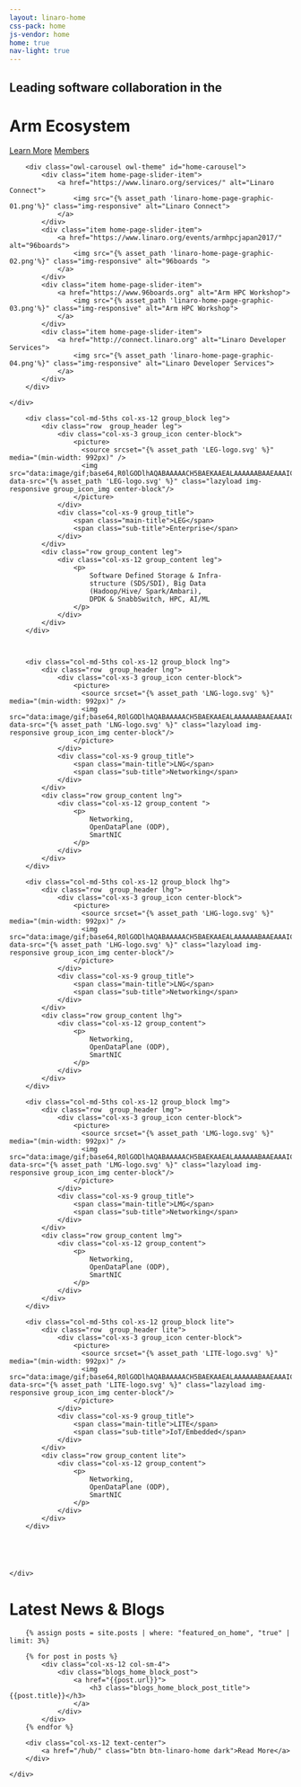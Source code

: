 ```yaml
---
layout: linaro-home
css-pack: home
js-vendor: home
home: true
nav-light: true
---
```

<div class="row">
    <div class="jumbotron text-center homepage-jumbotron" id="homepage-jumbotron" style="background: linear-gradient(
                 rgba(20,20,20, .5),
                 rgba(20,20,20, .5)),
                 url('{% asset_path 'linaro-home-v2.jpg' %}') no-repeat center center scroll;
        background-size: cover;
        -webkit-background-size: cover;
        -moz-background-size: cover;
        -o-background-size: cover;">
    <div class="container">
        <div class="caption">
          <h2 class="linaro-sub-title fade-in-one">Leading software collaboration in the </h2>
          <h1 class="linaro-title fade-in-two"><span class="linaro-green">Arm Ecosystem</span></h1>
        </div>
          <div class="linaro-home-slider-buttons col-md-8 col-md-offset-2 fade-in-three">
              <div class="col-md-12">
                  <a href="/about/" class="btn btn-linaro-home" >Learn More</a>
                  <a href="/members/" class="btn btn-linaro-home" >Members</a>
              </div>
          </div>
    </div>
</div>
</div>



<div class="row" id="main-content-container">
    <div class="container home-inline-carousel">
    
        <div class="owl-carousel owl-theme" id="home-carousel">
            <div class="item home-page-slider-item">
                <a href="https://www.linaro.org/services/" alt="Linaro Connect">
                    <img src="{% asset_path 'linaro-home-page-graphic-01.png'%}" class="img-responsive" alt="Linaro Connect">
                </a>
            </div>
            <div class="item home-page-slider-item">
                <a href="https://www.linaro.org/events/armhpcjapan2017/" alt="96boards">
                    <img src="{% asset_path 'linaro-home-page-graphic-02.png'%}" class="img-responsive" alt="96boards ">
                </a>
            </div>
            <div class="item home-page-slider-item">
                <a href="https://www.96boards.org" alt="Arm HPC Workshop">
                    <img src="{% asset_path 'linaro-home-page-graphic-03.png'%}" class="img-responsive" alt="Arm HPC Workshop">
                </a>
            </div>
            <div class="item home-page-slider-item">
                <a href="http://connect.linaro.org" alt="Linaro Developer Services">
                    <img src="{% asset_path 'linaro-home-page-graphic-04.png'%}" class="img-responsive" alt="Linaro Developer Services">
                </a>
            </div>
        </div>
        
    </div>
</div>

<div class="row" id="groups_home_block">
    <div class="container">
    
        <div class="col-md-5ths col-xs-12 group_block leg">
            <div class="row  group_header leg">
                <div class="col-xs-3 group_icon center-block">
                    <picture>
                      <source srcset="{% asset_path 'LEG-logo.svg' %}" media="(min-width: 992px)" />
                      <img src="data:image/gif;base64,R0lGODlhAQABAAAAACH5BAEKAAEALAAAAAABAAEAAAICTAEAOw==" data-src="{% asset_path 'LEG-logo.svg' %}" class="lazyload img-responsive group_icon_img center-block"/>
                    </picture>
                </div>
                <div class="col-xs-9 group_title">
                    <span class="main-title">LEG</span>
                    <span class="sub-title">Enterprise</span>
                </div>
            </div>
            <div class="row group_content leg">
                <div class="col-xs-12 group_content leg">
                    <p>
                        Software Defined Storage & Infra-
                        structure (SDS/SDI), Big Data
                        (Hadoop/Hive/ Spark/Ambari),
                        DPDK & SnabbSwitch, HPC, AI/ML
                    </p>
                </div>
            </div>
        </div>
        
        
        
        <div class="col-md-5ths col-xs-12 group_block lng">
            <div class="row  group_header lng">
                <div class="col-xs-3 group_icon center-block">
                    <picture>
                      <source srcset="{% asset_path 'LNG-logo.svg' %}" media="(min-width: 992px)" />
                      <img src="data:image/gif;base64,R0lGODlhAQABAAAAACH5BAEKAAEALAAAAAABAAEAAAICTAEAOw==" data-src="{% asset_path 'LNG-logo.svg' %}" class="lazyload img-responsive group_icon_img center-block"/>
                    </picture>
                </div>
                <div class="col-xs-9 group_title">
                    <span class="main-title">LNG</span>
                    <span class="sub-title">Networking</span>
                </div>
            </div>
            <div class="row group_content lng">
                <div class="col-xs-12 group_content ">
                    <p>
                        Networking,
                        OpenDataPlane (ODP),
                        SmartNIC
                    </p>
                </div>
            </div>
        </div>
        
        <div class="col-md-5ths col-xs-12 group_block lhg">
            <div class="row  group_header lhg">
                <div class="col-xs-3 group_icon center-block">
                    <picture>
                      <source srcset="{% asset_path 'LHG-logo.svg' %}" media="(min-width: 992px)" />
                      <img src="data:image/gif;base64,R0lGODlhAQABAAAAACH5BAEKAAEALAAAAAABAAEAAAICTAEAOw==" data-src="{% asset_path 'LHG-logo.svg' %}" class="lazyload img-responsive group_icon_img center-block"/>
                    </picture>
                </div>
                <div class="col-xs-9 group_title">
                    <span class="main-title">LNG</span>
                    <span class="sub-title">Networking</span>
                </div>
            </div>
            <div class="row group_content lhg">
                <div class="col-xs-12 group_content">
                    <p>
                        Networking,
                        OpenDataPlane (ODP),
                        SmartNIC
                    </p>
                </div>
            </div>
        </div>
        
        <div class="col-md-5ths col-xs-12 group_block lmg">
            <div class="row  group_header lmg">
                <div class="col-xs-3 group_icon center-block">
                    <picture>
                      <source srcset="{% asset_path 'LMG-logo.svg' %}" media="(min-width: 992px)" />
                      <img src="data:image/gif;base64,R0lGODlhAQABAAAAACH5BAEKAAEALAAAAAABAAEAAAICTAEAOw==" data-src="{% asset_path 'LMG-logo.svg' %}" class="lazyload img-responsive group_icon_img center-block"/>
                    </picture>
                </div>
                <div class="col-xs-9 group_title">
                    <span class="main-title">LMG</span>
                    <span class="sub-title">Networking</span>
                </div>
            </div>
            <div class="row group_content lmg">
                <div class="col-xs-12 group_content">
                    <p>
                        Networking,
                        OpenDataPlane (ODP),
                        SmartNIC
                    </p>
                </div>
            </div>
        </div>
        
        <div class="col-md-5ths col-xs-12 group_block lite">
            <div class="row  group_header lite">
                <div class="col-xs-3 group_icon center-block">
                    <picture>
                      <source srcset="{% asset_path 'LITE-logo.svg' %}" media="(min-width: 992px)" />
                      <img src="data:image/gif;base64,R0lGODlhAQABAAAAACH5BAEKAAEALAAAAAABAAEAAAICTAEAOw==" data-src="{% asset_path 'LITE-logo.svg' %}" class="lazyload img-responsive group_icon_img center-block"/>
                    </picture>
                </div>
                <div class="col-xs-9 group_title">
                    <span class="main-title">LITE</span>
                    <span class="sub-title">IoT/Embedded</span>
                </div>
            </div>
            <div class="row group_content lite">
                <div class="col-xs-12 group_content">
                    <p>
                        Networking,
                        OpenDataPlane (ODP),
                        SmartNIC
                    </p>
                </div>
            </div>
        </div>
        
        
        
        
        
    </div>
</div>


<div class="row" id="blogs_home_block">
    <div class="container">
        <div class="col-xs-12 text-center">
            <h1 class="blogs_home_block_text"> Latest News & Blogs </h1>
        </div>
        
        {% assign posts = site.posts | where: "featured_on_home", "true" | limit: 3%}
        
        {% for post in posts %}
            <div class="col-xs-12 col-sm-4">
                <div class="blogs_home_block_post">
                    <a href="{{post.url}}">
                        <h3 class="blogs_home_block_post_title">{{post.title}}</h3>
                    </a>
                </div>
            </div>
        {% endfor %}
        
        <div class="col-xs-12 text-center">
            <a href="/hub/" class="btn btn-linaro-home dark">Read More</a>
        </div>

    </div>
</div>
